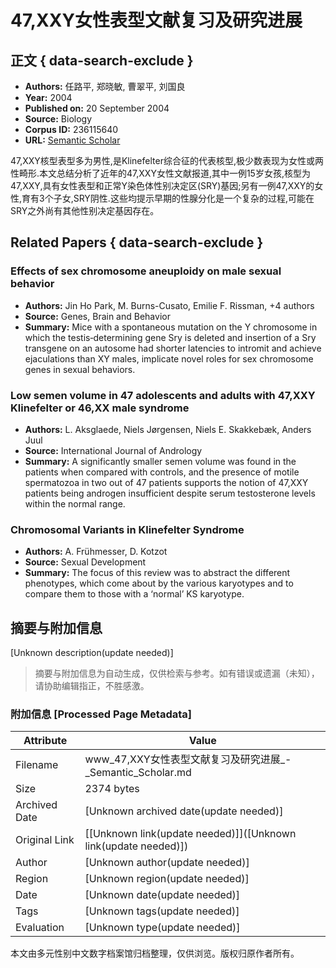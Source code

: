 # 47,XXY女性表型文献复习及研究进展

## 正文 { data-search-exclude }


- **Authors:** 任路平, 郑晓敏, 曹翠平, 刘国良
- **Year:** 2004
- **Published on:** 20 September 2004
- **Source:** Biology
- **Corpus ID:** 236115640
- **URL:** [Semantic Scholar](https://api.semanticscholar.org/CorpusID:236115640)

47,XXY核型表型多为男性,是Klinefelter综合征的代表核型,极少数表现为女性或两性畸形.本文总结分析了近年的47,XXY女性文献报道,其中一例15岁女孩,核型为47,XXY,具有女性表型和正常Y染色体性别决定区(SRY)基因;另有一例47,XXY的女性,育有3个子女,SRY阴性.这些均提示早期的性腺分化是一个复杂的过程,可能在SRY之外尚有其他性别决定基因存在。

## Related Papers { data-search-exclude }

### Effects of sex chromosome aneuploidy on male sexual behavior
- **Authors:** Jin Ho Park, M. Burns-Cusato, Emilie F. Rissman, +4 authors
- **Source:** Genes, Brain and Behavior
- **Summary:** Mice with a spontaneous mutation on the Y chromosome in which the testis‐determining gene Sry is deleted and insertion of a Sry transgene on an autosome had shorter latencies to intromit and achieve ejaculations than XY males, implicate novel roles for sex chromosome genes in sexual behaviors.

### Low semen volume in 47 adolescents and adults with 47,XXY Klinefelter or 46,XX male syndrome
- **Authors:** L. Aksglaede, Niels Jørgensen, Niels E. Skakkebæk, Anders Juul
- **Source:** International Journal of Andrology
- **Summary:** A significantly smaller semen volume was found in the patients when compared with controls, and the presence of motile spermatozoa in two out of 47 patients supports the notion of 47,XXY patients being androgen insufficient despite serum testosterone levels within the normal range.

### Chromosomal Variants in Klinefelter Syndrome
- **Authors:** A. Frühmesser, D. Kotzot
- **Source:** Sexual Development
- **Summary:** The focus of this review was to abstract the different phenotypes, which come about by the various karyotypes and to compare them to those with a ‘normal’ KS karyotype.
<!-- tcd_original_link https://www.semanticscholar.org/paper/47%2CXXY%E5%A5%B3%E6%80%A7%E8%A1%A8%E5%9E%8B%E6%96%87%E7%8C%AE%E5%A4%8D%E4%B9%A0%E5%8F%8A%E7%A0%94%E7%A9%B6%E8%BF%9B%E5%B1%95-%E4%BB%BB%E8%B7%AF%E5%B9%B3-%E9%83%91%E6%99%93%E6%95%8F/916d58b2d594a350fa8df4da95e0760a712d4e21 -->


## 摘要与附加信息

<!-- tcd_abstract -->
[Unknown description(update needed)]
<!-- tcd_abstract_end -->

> 摘要与附加信息为自动生成，仅供检索与参考。如有错误或遗漏（未知），请协助编辑指正，不胜感激。

### 附加信息 [Processed Page Metadata]

| Attribute       | Value                                  |
|-----------------|----------------------------------------|
| Filename        | www_47,XXY女性表型文献复习及研究进展_-_Semantic_Scholar.md                             |
| Size            | 2374 bytes                           |
| Archived Date   | [Unknown archived date(update needed)]                             |
| Original Link   | [[Unknown link(update needed)]]([Unknown link(update needed)])                       |
| Author          | [Unknown author(update needed)]                               |
| Region          | [Unknown region(update needed)]                               |
| Date            | [Unknown date(update needed)]                                 |
| Tags            | [Unknown tags(update needed)]                                 |
| Evaluation            | [Unknown type(update needed)]                                 |
<!-- tcd_table_end -->

本文由多元性别中文数字档案馆归档整理，仅供浏览。版权归原作者所有。
